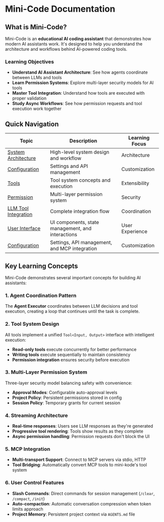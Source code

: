 # Mini-Code Documentation

## What is Mini-Code?

Mini-Code is an **educational AI coding assistant** that demonstrates how modern AI assistants work. It's designed to help you understand the architecture and workflows behind AI-powered coding tools.

### Learning Objectives

- **Understand AI Assistant Architecture**: See how agents coordinate between LLMs and tools
- **Learn Permission Systems**: Explore multi-layer security models for AI tools
- **Master Tool Integration**: Understand how tools are executed with proper validation
- **Study Async Workflows**: See how permission requests and tool execution work together

## Quick Navigation

| Topic                                             | Description                                       | Learning Focus  |
| ------------------------------------------------- | ------------------------------------------------- | --------------- |
| [System Architecture](./architecture.md)          | High-level system design and workflow             | Architecture    |
| [Configuration](./config.md)                      | Settings and API management                       | Customization   |
| [Tools](./tools.md)                               | Tool system concepts and execution                | Extensibility   |
| [Permission](./permission.md)                     | Multi-layer permission system                     | Security        |
| [LLM Tool Integration](./llm-tool-integration.md) | Complete integration flow                         | Coordination    |
| [User Interface](./ui.md)                         | UI components, state management, and interactions | User Experience |
| [Configuration](./config.md)                      | Settings, API management, and MCP integration     | Customization   |

## Key Learning Concepts

Mini-Code demonstrates several important concepts for building AI assistants:

### 1. Agent Coordination Pattern

The **Agent Executor** coordinates between LLM decisions and tool execution, creating a loop that continues until the task is complete.

### 2. Tool System Design

All tools implement a unified `Tool<Input, Output>` interface with intelligent execution:

- **Read-only tools** execute concurrently for better performance
- **Writing tools** execute sequentially to maintain consistency
- **Permission integration** ensures security before execution

### 3. Multi-Layer Permission System

Three-layer security model balancing safety with convenience:

- **Approval Modes**: Configurable auto-approval levels
- **Project Policy**: Persistent permissions stored in config
- **Session Policy**: Temporary grants for current session

### 4. Streaming Architecture

- **Real-time responses**: Users see LLM responses as they're generated
- **Progressive tool rendering**: Tools show results as they complete
- **Async permission handling**: Permission requests don't block the UI

### 5. MCP Integration

- **Multi-transport Support**: Connect to MCP servers via stdio, HTTP
- **Tool Bridging**: Automatically convert MCP tools to mini-kode's tool system

### 6. User Control Features

- **Slash Commands**: Direct commands for session management (`/clear`, `/compact`, `/init`)
- **Auto-compaction**: Automatic conversation compression when token limits approach
- **Project Memory**: Persistent project context via `AGENTS.md` file
